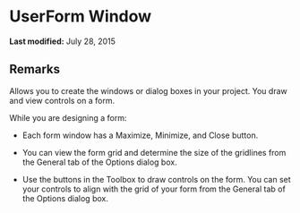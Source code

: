
# UserForm Window

 **Last modified:** July 28, 2015



## Remarks

Allows you to create the windows or dialog boxes in your project. You draw and view controls on a form.

While you are designing a form:


- Each form window has a Maximize, Minimize, and Close button.
    
- You can view the form grid and determine the size of the gridlines from the General tab of the Options dialog box.
    
- Use the buttons in the Toolbox to draw controls on the form. You can set your controls to align with the grid of your form from the General tab of the Options dialog box.
    


